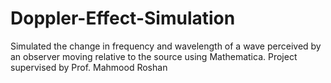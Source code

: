 # Doppler-Effect-Simulation
Simulated the change in frequency and wavelength of a wave perceived by an observer moving relative to the
source using Mathematica.
Project supervised by Prof. Mahmood Roshan
